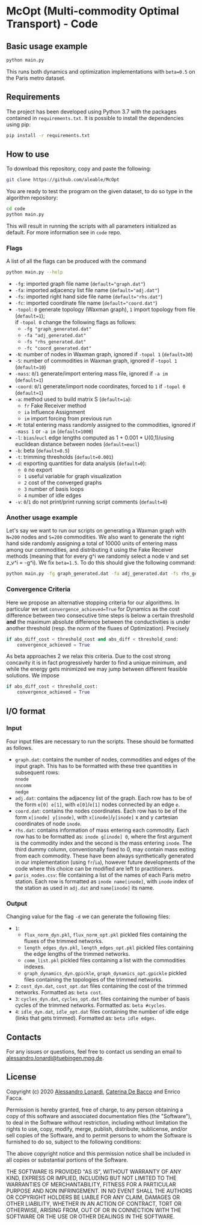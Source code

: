 # McOpt (Multi-commodity Optimal Transport) - Code

## Basic usage example
```bash
python main.py
```  
This runs both dynamics and optimization implementations with `beta=0.5` on the Paris metro dataset.

## Requirements

The project has been developed using Python 3.7 with the packages contained in ```requirements.txt```. It is possible to install the dependencies using pip:
```bash
pip install -r requirements.txt
```

## How to use

To download this repository, copy and paste the following:

```bash
git clone https://github.com/aleable/McOpt
```

You are ready to test the program on the given dataset, to do so type in the algorithm repository:

```bash
cd code
python main.py
```

This will result in running the scripts with all parameters initialized as default. For more information see in ```code``` repo.

### Flags

A list of all the flags can be produced with the command
```bash
python main.py --help
```

- ```-fg```: imported graph file name (```default="graph.dat"```)
- ```-fa```: imported adjacency list file name (```default="adj.dat"```)
- ```-fs```: imported right hand side file name (```default="rhs.dat"```)
- ```-fc```: imported coordinate file name (```default="coord.dat"```)
- ```-topol```: ```0``` generate topology (Waxman graph), ```1``` import topology from file (```default=1```); <br/>
  if ```-topol 0``` change the following flags as follows:
  - ```-fg "graph_generated.dat"```
  - ```-fa "adj_generated.dat"```
  - ```-fs "rhs_generated.dat"```
  - ```-fc "coord_generated.dat"```
- ```-N```: number of nodes in Waxman graph, ignored if ```-topol 1``` (```default=30```)
- ```-S```: number of commodities in Waxman graph, ignored if ```-topol 1``` (```default=10```)
- ```-mass```: ```0```/```1``` generate/import entering mass file, ignored if ```-a im``` (```default=1```)
- ```-coord```: ```0```/```1``` generate/import node coordinates, forced to ```1``` if ```-topol 0``` (```default=1```)
- ```-a```: method used to build matrix S (```default=ia```):
  - ```fr``` Fake Receiver method
  - ```ia``` Influence Assignment
  - ```im``` import forcing from previous run
- ```-M```: total entering mass randomly assigned to the commodities, ignored if ```-mass 1``` or ```-a im``` (```default=1000```)
- ```-l```: ```bias```/```eucl``` edge lengths computed as  1 + 0.001 * U(0,1)/using euclidean distance between nodes (```default=eucl```)
- ```-b```: beta (```default=0.5```)
- ```-t```: trimming thresholds (```default=0.001```)
- ```-d```: exporting quantities for data analysis (```default=0```):
  - ```0``` no export
  - ```1``` useful variable for graph visualization
  - ```2``` cost of the converged graphs
  - ```3``` number of basis loops
  - ```4``` number of idle edges
- ```-v```: ```0```/```1``` do not print/print running script comments (```default=0```)

### Another usage example

Let's say we want to run our scripts on generating a Waxman graph with ```N=200``` nodes and ```S=200``` commodities. We also want to generate the right hand side randomly assigning a total of 10000 units of entering mass among our commodities, and distributing it using the Fake Receiver methods (meaning that for every g^i we randomly select a node v and set z_v^i = -g^i). We fix ```beta=1.5```. To do this should give the following command:<br/>
```bash
python main.py -fg graph_generated.dat -fa adj_generated.dat -fs rhs_generated.dat -fc coord_generated.dat -topol 0 -N 200 -S 200 -a fr -mass 0 -M 10000 -b 1.5
```

### Convergence Criteria

Here we propose an alternative stopping criteria for our algorithms. In particular we set ```convergence_achieved=True``` for Dynamics as the cost difference between two consecutive time steps is below a certain threshold <b>and</b> the maximum absolute difference between the conductivities is under another threshold (resp. the norm of the fluxes of Optimization). Precisely
```python
if abs_diff_cost < threshold_cost and abs_diff < threshold_cond:
    convergence_achieved = True
```
As beta approaches 2 we relax this criteria. Due to the cost strong concavity it is in fact progressively harder to find a unique minimum, and while the energy gets minimized we may jump between different feasible solutions. We impose
```python
if abs_diff_cost < threshold_cost:
    convergence_achieved = True
```

## I/O format

### Input

Four input files are necessary to run the scripts. These should be formatted as follows.
- ```graph.dat```: contains the number of nodes, commodities and edges of the input graph. This has to be formatted with these tree quantities in subsequent rows:<br/>
```nnode```<br/>
```nncomm```<br/>
```nedge```
- ```adj.dat```: contains the adjacency list of the graph. Each row has to be of the form ```e[0] e[1]```, with ```e[0]```/```e[1]``` nodes connected by an edge ```e```.
- ```coord.dat```: contains the nodes coordinates. Each row has to be of the form ```x[inode] y[inode]```, with ```x[inode]```/```y[inode]``` x and y cartesian coordinates of node ```inode```.
- ```rhs.dat```: contains information of mass entering each commodity. Each row has to be formatted as: ```inode g[inode] 0```, where the first argument is the commodity index and the second is the mass entering ```inode```. The third dummy column, conventionally fixed to 0, may contain mass exiting from each commodity. These have been always synthetically generated in our implementation (using ```fr```/```ia```), however future developments of the code where this choice can be modified are left to practitioners.
- ```paris_nodes.csv```: file containing a list of the names of each Paris metro station. Each row is formatted as ```inode name[inode]```, with ```inode``` index of the station as used in ```adj.dat``` and ```name[inode]``` its name.
### Output

Changing value for the flag ```-d``` we can generate the following files:
- ```1```:
  - ```flux_norm_dyn.pkl```, ```flux_norm_opt.pkl``` pickled files containing the fluxes of the trimmed networks.
  - ```length_edges_dyn.pkl```, ```length_edges_opt.pkl``` pickled files containing the edge lengths of the trimmed networks.
  - ```comm_list.pkl``` pickled files containing a list with the commodities indexes.
  - ```graph_dynamics_dyn.gpickle```, ```graph_dynamics_opt.gpickle``` pickled files containing the topologies of the trimmed networks.
- ```2```: ```cost_dyn.dat```, ```cost_opt.dat``` files containing the cost of the trimmed networks. Formatted as: ```beta cost```.
- ```3```: ```cycles_dyn.dat```, ```cycles_opt.dat``` files containing the number of basis cycles of the trimmed networks. Formatted as: ```beta #cycles```.
- ```4```: ```idle_dyn.dat```, ```idle_opt.dat``` files containing the number of idle edge (links that gets trimmed). Formatted as:  ```beta idle edges```.

## Contacts

For any issues or questions, feel free to contact us sending an email to <a href="alessandro.lonardi@tuebingen.mpg.de
">alessandro.lonardi@tuebingen.mpg.de</a>.

## License

Copyright (c) 2020 <a href="https://aleable.github.io/">Alessandro Lonardi</a>, <a href="https://www.cdebacco.com/">Caterina De Bacco</a> and Enrico Facca.

Permission is hereby granted, free of charge, to any person obtaining a copy of this software and associated documentation files (the "Software"), to deal in the Software without restriction, including without limitation the rights to use, copy, modify, merge, publish, distribute, sublicense, and/or sell copies of the Software, and to permit persons to whom the Software is furnished to do so, subject to the following conditions:

The above copyright notice and this permission notice shall be included in all copies or substantial portions of the Software.

THE SOFTWARE IS PROVIDED "AS IS", WITHOUT WARRANTY OF ANY KIND, EXPRESS OR IMPLIED, INCLUDING BUT NOT LIMITED TO THE WARRANTIES OF MERCHANTABILITY, FITNESS FOR A PARTICULAR PURPOSE AND NON INFRINGEMENT. IN NO EVENT SHALL THE AUTHORS OR COPYRIGHT HOLDERS BE LIABLE FOR ANY CLAIM, DAMAGES OR OTHER LIABILITY, WHETHER IN AN ACTION OF CONTRACT, TORT OR OTHERWISE, ARISING FROM, OUT OF OR IN CONNECTION WITH THE SOFTWARE OR THE USE OR OTHER DEALINGS IN THE SOFTWARE.
